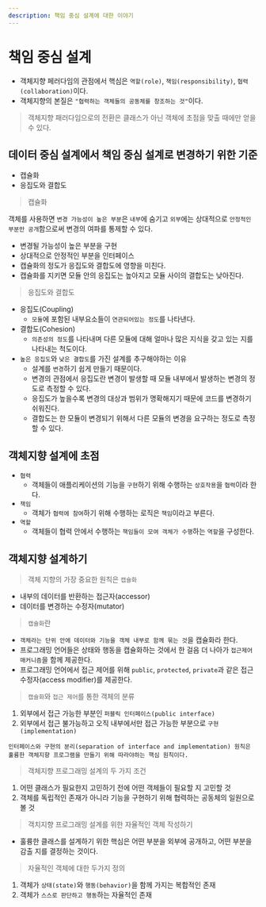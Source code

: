 ```yaml
---
description: 책임 중심 설계에 대한 이야기
---
```


# 책임 중심 설계

* 객체지향 페러다임의 관점에서 핵심은 `역할(role)`, `책임(responsibility)`, `협력(collaboration)`이다.
* 객체지향의 본질은 `"협력하는 객체들의 공동체를 창조하는 것"`이다.

> 객체지향 패러다임으로의 전환은 클래스가 아닌 객체에 초점을 맞출 때에만 얻을 수 있다.

## 데이터 중심 설계에서 책임 중심 설계로 변경하기 위한 기준

* 캡슐화
* 응집도와 결합도

> 캡슐화

객체를 사용하면 `변경 가능성이 높은 부분`은 `내부`에 숨기고 `외부`에는 상대적으로 `안정적인 부분만 공개`함으로써 변경의 여파를 통제할 수 있다.

* 변경될 가능성이 높은 부분을 구현
* 상대적으로 안정적인 부분을 인터페이스
* 캡슐화의 정도가 응집도와 결합도에 영향을 미친다.
* 캡슐화를 지키면 모듈 안의 응집도는 높아지고 모듈 사이의 결합도는 낮아진다.

> 응집도와 결합도

* 응집도\(Coupling\)
	* `모듈`에 포함된 내부요소들이 `연관되어있는 정도`를 나타낸다.
* 결합도\(Cohesion\)
	* `의존성의 정도`를 나타내며 다른 모듈에 대해 얼마나 많은 지식을 갖고 있는 지를 나타내는 척도이다.
* `높은 응집도`와 `낮은 결합도`를 가진 설계를 추구해야하는 이유
	* 설계를 `변경`하기 쉽게 만들기 때문이다.
	* 변경의 관점에서 응집도란 변경이 발생할 때 모듈 내부에서 발생하는 변경의 정도로 측정할 수 있다.
	* 응집도가 높을수록 변경의 대상과 범위가 명확해지기 때문에 코드를 변경하기 쉬워진다.
	* 결합도는 한 모듈이 변경되기 위해서 다른 모듈의 변경을 요구하는 정도로 측정할 수 있다.

## 객체지향 설계에 초점

* `협력`
	* 객체들이 애플리케이션의 기능을 `구현`하기 위해 수행하는 `상호작용`을 `협력`이라 한다.
* `책임`
	* 객체가 `협력에 참여`하기 위해 수행하는 로직은 `책임`이라고 부른다.
* `역할`
	* 객체들이 협력 안에서 수행하는 `책임들이 모여 객체가 수행`하는 `역할`을 구성한다.

## 객체지향 설계하기

> 객체 지향의 가장 중요한 원칙은 `캡슐화`

* 내부의 데이터를 반환하는 접근자\(accessor\)
* 데이터를 변경하는 수정자\(mutator\)

> `캡슐화`란

* `객체라는 단위 안에 데이터와 기능을 객체 내부로 함께 묶는 것`을 캡슐화라 한다.
* 프로그래밍 언어들은 상태와 행동을 캡슐화하는 것에서 한 걸음 더 나아가 `접근제어 매커니즘`을 함께 제공한다.
* 프로그래밍 언어에서 접근 제어를 위해 `public`, `protected`, `private`과 같은 접근 수정자\(access modifier\)를 제공한다.

> `캡슐화`와 `접근 제어`를 통한 객체의 분류

1. 외부에서 접근 가능한 부분인 `퍼블릭 인터페이스(public interface)`
2. 외부에서 접근 불가능하고 오직 내부에서만 접근 가능한 부분으로 `구현(implementation)`

```text
인터페이스와 구현의 분리(separation of interface and implementation) 원칙은 훌륭한 객체지향 프로그램을 만들기 위해 따라야하는 핵심 원칙이다.
```

> 객체지향 프로그래밍 설계의 두 가지 조건

1. 어떤 클래스가 필요한지 고민하기 전에 어떤 객체들이 필요할 지 고민할 것
2. 객체를 독립적인 존재가 아니라 기능을 구현하기 위해 협력하는 공동체의 일원으로 볼 것

> 객치지향 프로그래밍 설계를 위한 자율적인 객체 작성하기

* 훌륭한 클래스를 설계하기 위한 핵심은 어떤 부분을 외부에 공개하고, 어떤 부분을 감출 지를 결정하는 것이다.

> 자율적인 객체에 대한 두가지 정의

1. 객체가 `상태(state)`와 `행동(behavior)`을 함께 가지는 복합적인 존재
2. 객체가 `스스로 판단하고 행동`하는 자율적인 존재
